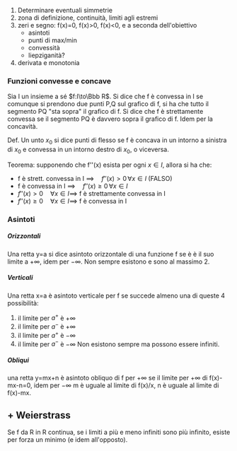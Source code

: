 1. Determinare eventuali simmetrie
2. zona di definizione, continuità, limiti agli estremi
3. zeri e segno: f(x)=0, f(x)>0, f(x)<0, e a seconda dell'obiettivo
	- asintoti
	- punti di max/min
	- convessità
	- liepziganità?
4. derivata e monotonia

### Funzioni convesse e concave

Sia I un insieme a sé $f:I\to\Bbb R$. Si dice che f è convessa in I se comunque si prendono due punti P,Q sul grafico di f, si ha che tutto il segmento PQ "sta sopra" il grafico di f. Si dice che f è strettamente convessa se il segmento PQ è davvero sopra il grafico di f.
Idem per la concavità.

Def. Un unto $x_0$ si dice punti di flesso se f è concava in un intorno a sinistra di $x_0$ e convessa in un intorno destro di $x_0$, o viceversa.

Teorema:
supponendo che f''(x) esista per ogni $x\in I$, allora si ha che:
- f è strett. convessa in I $\implies\quad f''(x)>0\,\forall x\in I$ (FALSO)
- f è convessa in I $\implies\quad f''(x)\ge 0\,\forall x\in I$
- $f''(x)>0\quad\forall x\in I\implies$ f è strettamente convessa in I
- $f''(x)\ge 0\quad\forall x\in I\implies$ f è convessa in I

### Asintoti
##### Orizzontali
Una retta y=a si dice asintoto orizzontale di una funzione f se è è il suo limite a $+\infty$, idem per $-\infty$. Non sempre esistono e sono al massimo 2.

##### Verticali
Una retta x=a è asintoto verticale per f se succede almeno una di queste 4 possibilità:
1. il limite per $a^+$ è $+\infty$
2. il limite per $a^-$ è $+\infty$
3. il limite per $a^+$ è $-\infty$
4. il limite per $a^-$ è $-\infty$
Non esistono sempre ma possono essere infiniti.

##### Obliqui
una retta y=mx+n è asintoto obliquo di f per $+\infty$ se il limite per $+\infty$ di f(x)-mx-n=0, idem per $-\infty$
m è uguale al limite di f(x)/x, n è uguale al limite di f(x)-mx.

## + Weierstrass
Se f da R in R continua, se i limiti a più e meno infiniti sono più infinito, esiste per forza un minimo (e idem all'opposto).